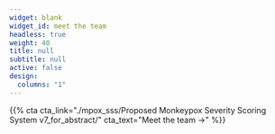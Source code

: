```yaml
---
widget: blank
widget_id: meet the team
headless: true
weight: 40
title: null
subtitle: null
active: false
design:
  columns: "1"
---
```

{{% cta cta_link="./mpox_sss/Proposed Monkeypox Severity Scoring System v7_for_abstract/" cta_text="Meet the team →" %}}